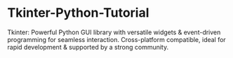 # Tkinter-Python-Tutorial
Tkinter: Powerful Python GUI library with versatile widgets &amp; event-driven programming for seamless interaction. Cross-platform compatible, ideal for rapid development &amp; supported by a strong community.
